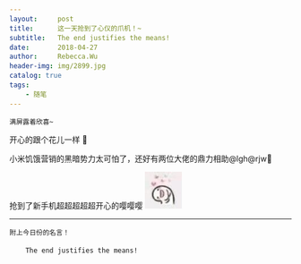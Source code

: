 ```yaml
---
layout:     post
title:      这一天抢到了心仪的爪机！~
subtitle:   The end justifies the means!
date:       2018-04-27
author:     Rebecca.Wu
header-img: img/2899.jpg
catalog: true
tags:
    - 随笔
---
```


    满屏露着欣喜~
  

开心的跟个花儿一样  :sunflower:

小米饥饿营销的黑暗势力太可怕了，还好有两位大佬的鼎力相助@lgh@rjw:clap:

<p style>
    抢到了新手机超超超超超开心的嘤嘤嘤
    <img src="/img/emoji/zheyao.jpg" width="66" height="66">
</p>

----

    附上今日份的名言！
    
        The end justifies the means!